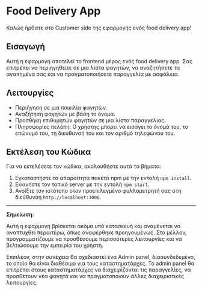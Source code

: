 # Food Delivery App

Καλώς ήρθατε στο Customer side της εφαρμογής ενός food delivery app!

## Εισαγωγή

Αυτή η εφαρμογή αποτελεί το frontend μέρος ενός food delivery app. Σας επιτρέπει να περιηγηθείτε σε μια λίστα φαγητών, να αναζητήσετε τα αγαπημένα σας και να πραγματοποιήσετε παραγγελία με ασφάλεια.

## Λειτουργίες

- Περιήγηση σε μια ποικιλία φαγητών.
- Αναζήτηση φαγητών με βάση το όνομα.
- Προσθήκη επιθυμητών φαγητών σε μια λίστα παραγγελίας.
- Πληροφορίες πελάτη: Ο χρήστης μπορεί να εισάγει το όνομά του, το επώνυμό του, τη διεύθυνσή του και τον αριθμό τηλεφώνου του.


## Εκτέλεση του Κώδικα

Για να εκτελέσετε τον κώδικα, ακολουθήστε αυτά τα βήματα:

1. Εγκαταστήστε τα απαραίτητα πακέτα npm με την εντολή `npm install`.
2. Εκκινήστε τον τοπικό server με την εντολή `npm start`.
3. Ανοίξτε τον ιστότοπο στον προεπιλεγμένο φυλλομετρητή σας στη διεύθυνση `http://localhost:3000`.

---

**Σημείωση:** 

Αυτή η εφαρμογή βρίσκεται ακόμα υπό κατασκευή και αναμένεται να αναπτυχθεί περαιτέρω, όπως αναφέρθηκε προηγουμένως. Στο μέλλον, προγραμματίζουμε να προσθέσουμε περισσότερες λειτουργίες και να βελτιώσουμε την εμπειρία του χρήστη.

Επιπλέον, στην συνέχεια θα σχεδιαστεί ένα Admin panel, διασυνδεδεμένο, το οποίο θα είναι διαθέσιμο για τους καταστηματάρχες. Το admin panel θα επιτρέπει στους καταστηματάρχες να διαχειρίζονται τις παραγγελίες, να προσθέτουν νέα φαγητά και να πραγματοποιούν άλλες διαχειριστικές λειτουργίες.

